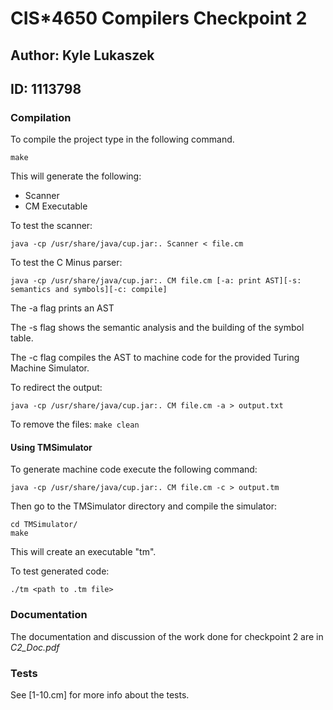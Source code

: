 # CIS*4650 Compilers Checkpoint 2

## Author: Kyle Lukaszek
## ID: 1113798

### Compilation

To compile the project type in the following command.

`make`

This will generate the following:

- Scanner 
- CM Executable

To test the scanner:

`java -cp /usr/share/java/cup.jar:. Scanner < file.cm`

To test the C Minus parser:

`java -cp /usr/share/java/cup.jar:. CM file.cm [-a: print AST][-s: semantics and symbols][-c: compile]`

The -a flag prints an AST

The -s flag shows the semantic analysis and the building of the symbol table.

The -c flag compiles the AST to machine code for the provided Turing Machine Simulator.

To redirect the output:

`java -cp /usr/share/java/cup.jar:. CM file.cm -a > output.txt`

To remove the files:
`make clean`

#### Using TMSimulator

To generate machine code execute the following command:

`java -cp /usr/share/java/cup.jar:. CM file.cm -c > output.tm`

Then go to the TMSimulator directory and compile the simulator:

```
cd TMSimulator/
make
```

This will create an executable "tm".

To test generated code:

`./tm <path to .tm file>`

### Documentation

The documentation and discussion of the work done for checkpoint 2 are in *C2_Doc.pdf*

### Tests

See [1-10.cm] for more info about the tests.
